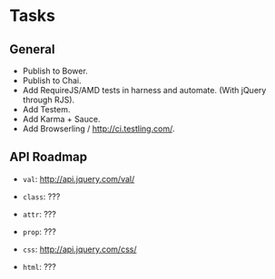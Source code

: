 Tasks
=====

## General

* Publish to Bower.
* Publish to Chai.
* Add RequireJS/AMD tests in harness and automate. (With jQuery through RJS).
* Add Testem.
* Add Karma + Sauce.
* Add Browserling / http://ci.testling.com/.

## API Roadmap

* `val`: http://api.jquery.com/val/

* `class`: ???
* `attr`: ???
* `prop`: ???
* `css`: http://api.jquery.com/css/
* `html`: ???
